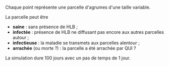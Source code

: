Chaque point représente une parcelle d'agrumes d'une taille variable.

La parcelle peut être
- **saine** : sans présence de HLB ; 
- **infectée** : présence de HLB ne diffusant pas encore aux autres parcelles autour ; 
- **infectieuse** : la maladie se transmets aux parcelles alentour ; 
- **arrachée** (ou morte ?) : la parcelle a été arrachée par QUI ?

La simulation dure 100 jours avec un pas de temps de 1 jour.

